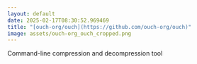 ```yaml
---
layout: default
date: 2025-02-17T08:30:52.969469
title: "[ouch-org/ouch](https://github.com/ouch-org/ouch)"
image: assets/ouch-org_ouch_cropped.png
---
```


Command-line compression and decompression tool
